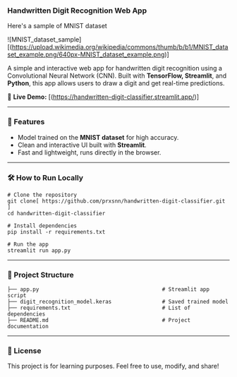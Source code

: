 ### Handwritten Digit Recognition Web App  


Here's a sample of MNIST dataset

![MNIST_dataset_sample][(https://upload.wikimedia.org/wikipedia/commons/thumb/b/b1/MNIST_dataset_example.png/640px-MNIST_dataset_example.png)]

A simple and interactive web app for handwritten digit recognition using a Convolutional Neural Network (CNN). Built with **TensorFlow, Streamlit**, and **Python**, this app allows users to draw a digit and get real-time predictions.  

🔗 **Live Demo:** [(https://handwritten-digit-classifier.streamlit.app/)]

---

### 🚀 Features   
- Model trained on the **MNIST dataset** for high accuracy.  
- Clean and interactive UI built with **Streamlit**.  
- Fast and lightweight, runs directly in the browser.  

---

### 🛠️ How to Run Locally  
```
# Clone the repository  
git clone[ https://github.com/prxsnn/handwritten-digit-classifier.git ]
cd handwritten-digit-classifier  

# Install dependencies  
pip install -r requirements.txt  

# Run the app  
streamlit run app.py  
```

---

### 📂 Project Structure  
```
├── app.py                                       # Streamlit app script  
├── digit_recognition_model.keras                # Saved trained model 
├── requirements.txt                             # List of dependencies  
├── README.md                                    # Project documentation  
```

---

### 📜 License  
This project is for learning purposes. Feel free to use, modify, and share!  
